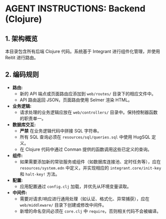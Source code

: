 # AGENT INSTRUCTIONS: Backend (Clojure)

## 1. 架构概览

本目录包含所有后端 Clojure 代码。系统基于 Integrant 进行组件化管理，并使用 Reitit 进行路由。

## 2. 编码规则

- **路由:**
    - 新的 API 端点或页面路由应添加到 `web/routes/` 目录下的相应文件中。
    - API 路由返回 JSON，页面路由使用 Selmer 渲染 HTML。
- **业务逻辑:**
    - 请求处理的业务逻辑应放在 `web/controllers/` 目录中。保持控制器函数的职责单一。
- **数据库交互:**
    - **严禁** 在业务逻辑代码中拼接 SQL 字符串。
    - 所有 SQL 查询必须在 `resources/sql/queries.sql` 中使用 HugSQL 定义。
    - 在 Clojure 代码中通过 Conman 提供的函数调用这些已定义的查询。
- **组件:**
    - 如果需要添加新的常驻服务或组件（如数据库连接池、定时任务等），应在 `resources/system.edn` 中定义，并实现相应的 `integrant.core/init-key` 和 `halt-key!` 方法。
- **配置:**
    - 应用配置通过 `config.clj` 加载，并优先从环境变量读取。
- **中间件:**
    - 需要对请求/响应进行通用处理（如认证、格式化、异常捕获），应在 `web/middleware/` 目录下创建或修改中间件。
    - 新增的命名空间必须在 `core.clj` 中 `require`，否则相关代码不会被编译。
